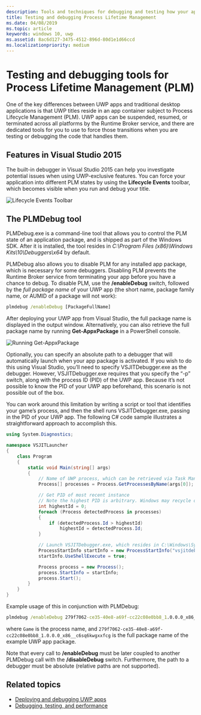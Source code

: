```yaml
---
description: Tools and techniques for debugging and testing how your app works with Process Lifetime Management.
title: Testing and debugging Process Lifetime Management
ms.date: 04/08/2019
ms.topic: article
keywords: windows 10, uwp
ms.assetid: 8ac6d127-3475-4512-896d-80d1e1d66ccd
ms.localizationpriority: medium
---
```


# Testing and debugging tools for Process Lifetime Management (PLM)

One of the key differences between UWP apps and traditional desktop applications is that UWP titles reside in an app container subject to Process Lifecycle Management (PLM). UWP apps can be suspended, resumed, or terminated across all platforms by the Runtime Broker service, and there are dedicated tools for you to use to force those transitions when you are testing or debugging the code that handles them.

## Features in Visual Studio 2015

The built-in debugger in Visual Studio 2015 can help you investigate potential issues when using UWP-exclusive features. You can force your application into different PLM states by using the **Lifecycle Events** toolbar, which becomes visible when you run and debug your title.

![Lifecycle Events Toolbar](images/gs-debug-uwp-apps-001.png)

## The PLMDebug tool

PLMDebug.exe is a command-line tool that allows you to control the PLM state of an application package, and is shipped as part of the Windows SDK. After it is installed, the tool resides in *C:\Program Files (x86)\Windows Kits\10\Debuggers\x64* by default.

PLMDebug also allows you to disable PLM for any installed app package, which is necessary for some debuggers. Disabling PLM prevents the Runtime Broker service from terminating your app before you have a chance to debug. To disable PLM, use the **/enableDebug** switch, followed by the *full package name* of your UWP app (the short name, package family name, or AUMID of a package will not work):

```cmd
plmdebug /enableDebug [PackageFullName]
```

After deploying your UWP app from Visual Studio, the full package name is displayed in the output window. Alternatively, you can also retrieve the full package name by running **Get-AppxPackage** in a PowerShell console.

![Running Get-AppxPackage](images/gs-debug-uwp-apps-003.png)

Optionally, you can specify an absolute path to a debugger that will automatically launch when your app package is activated. If you wish to do this using Visual Studio, you’ll need to specify VSJITDebugger.exe as the debugger. However, VSJITDebugger.exe requires that you specify the “-p” switch, along with the process ID (PID) of the UWP app. Because it’s not possible to know the PID of your UWP app beforehand, this scenario is not possible out of the box.

You can work around this limitation by writing a script or tool that identifies your game’s process, and then the shell runs VSJITDebugger.exe, passing in the PID of your UWP app. The following C# code sample illustrates a straightforward approach to accomplish this.

```cs
using System.Diagnostics;

namespace VSJITLauncher
{
    class Program
    {
        static void Main(string[] args)
        {
            // Name of UWP process, which can be retrieved via Task Manager.
            Process[] processes = Process.GetProcessesByName(args[0]);

            // Get PID of most recent instance
            // Note the highest PID is arbitrary. Windows may recycle or wrap the PID at any time.
            int highestId = 0;
            foreach (Process detectedProcess in processes)
            {
                if (detectedProcess.Id > highestId)
                    highestId = detectedProcess.Id;
            }

            // Launch VSJITDebugger.exe, which resides in C:\Windows\System32
            ProcessStartInfo startInfo = new ProcessStartInfo("vsjitdebugger.exe", "-p " + highestId);
            startInfo.UseShellExecute = true;

            Process process = new Process();
            process.StartInfo = startInfo;
            process.Start();
        }
    }
}
```

Example usage of this in conjunction with PLMDebug:

```cmd
plmdebug /enableDebug 279f7062-ce35-40e8-a69f-cc22c08e0bb8_1.0.0.0_x86__c6sq6kwgxxfcg "\"C:\VSJITLauncher.exe\" Game"
```

where `Game` is the process name, and `279f7062-ce35-40e8-a69f-cc22c08e0bb8_1.0.0.0_x86__c6sq6kwgxxfcg` is the full package name of the example UWP app package.

Note that every call to **/enableDebug** must be later coupled to another PLMDebug call with the **/disableDebug** switch. Furthermore, the path to a debugger must be absolute (relative paths are not supported).

## Related topics

- [Deploying and debugging UWP apps](deploying-and-debugging-uwp-apps.md)
- [Debugging, testing, and performance](index.md)

